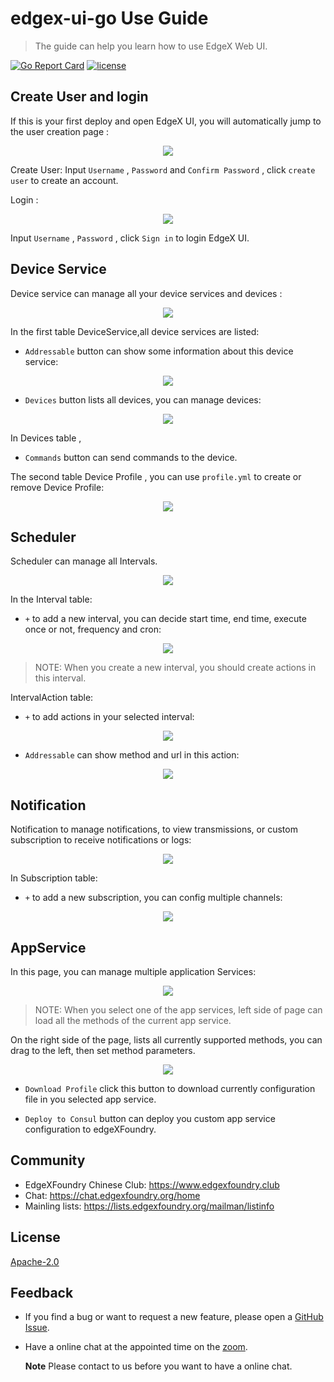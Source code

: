 # edgex-ui-go Use Guide
> The guide can help you learn how to use EdgeX Web UI.

[![Go Report Card](https://goreportcard.com/badge/github.com/edgexfoundry/edgex-ui-go)](https://goreportcard.com/report/github.com/edgexfoundry/edgex-ui-go) [![license](https://img.shields.io/badge/license-Apache%20v2.0-blue.svg)](LICENSE)

## Create User and login

If this is your first deploy and open EdgeX UI, you will automatically jump to the user creation page :

<p align="center">
  <img src ="../assets/images/user_create.png" />
</p>

Create User:
Input `Username` , `Password` and `Confirm Password` , click `create user` to create an account.

Login :

<p align="center">
  <img src ="../assets/images/login.png" />
</p>

Input `Username` , `Password` , click `Sign in` to login EdgeX UI.

## Device Service
Device service can manage all your device services and devices :

<p align="center">
  <img src ="../assets/images/device_service.png" />
</p>

In the first table DeviceService,all device services are listed:

- `Addressable` button can show some information about this device service:

<p align="center">
  <img src ="../assets/images/addressable.png" />
</p>

- `Devices` button lists all devices, you can manage devices:

<p align="center">
  <img src ="../assets/images/devices.png" />
</p>

In Devices table , 
- `Commands` button can send commands to the device.

The second table Device Profile , you can use `profile.yml` to create or remove Device Profile:

<p align="center">
  <img src ="../assets/images/device_profile.png" />
</p>

## Scheduler

Scheduler can manage all Intervals.

<p align="center">
  <img src ="../assets/images/scheduler.png" />
</p>

In the Interval table:
- `+`  to add a new interval, you can decide start time, end time, execute once or not, frequency and cron:

<p align="center">
  <img src ="../assets/images/add_interval.png" />
</p>

> NOTE: When you create a new interval, you should create actions in this interval.

IntervalAction table:

- `+`  to add actions in your selected interval:

<p align="center">
  <img src ="../assets/images/interval_action.png" />
</p>

- `Addressable`  can show method and url in this action:

<p align="center">
  <img src ="../assets/images/action_addressable.png" />
</p>

## Notification

Notification to manage notifications, to view transmissions, or custom subscription to receive notifications or logs:

<p align="center">
  <img src ="../assets/images/notification.png" />
</p>

In Subscription table:

- `+`  to add a new subscription, you can config multiple channels:

<p align="center">
  <img src ="../assets/images/add_subscription.png" />
</p>

## AppService

In this page, you can manage multiple application Services:

<p align="center">
  <img src ="../assets/images/appservice.png" />
</p>

> NOTE: When you select one of the app services, left side of page can load all the methods of the current app service.

On the right side of the page, lists all currently supported methods, you can drag to the left, then set method parameters.

<p align="center">
  <img src ="../assets/images/appservice_parameters.png" />
</p>

- `Download Profile` click this button to download currently configuration file in you selected app service.

- `Deploy to Consul` button can deploy you custom app service configuration to edgeXFoundry.


## Community
- EdgeXFoundry Chinese Club: https://www.edgexfoundry.club
- Chat: https://chat.edgexfoundry.org/home
- Mainling lists: https://lists.edgexfoundry.org/mailman/listinfo

## License
[Apache-2.0](LICENSE)

## Feedback

- If you find a bug or want to request a new feature, please open a [GitHub Issue](https://github.com/edgexfoundry/edgex-ui-go/issues).

- Have a online chat at the appointed time on the [zoom](https://VMware.zoom.us/j/3697467292).

  **Note** Please contact to us before you want to have a online chat.
